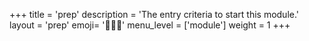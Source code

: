 +++
title = 'prep'
description = 'The entry criteria to start this module.'
layout = 'prep'
emoji= '🧑🏾‍💻'
menu_level = ['module']
weight = 1
+++
